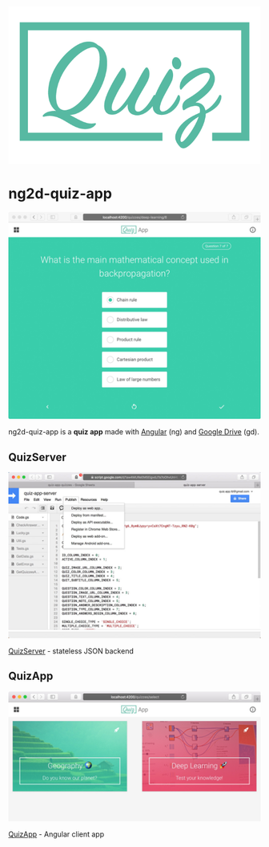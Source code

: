 ![Quiz logo](images/readme/Quiz_logo.png) <!-- .element width="50%" -->

# ng2d-quiz-app

![QuizApp screenshot 2](/quiz-app/images/readme/quiz-app-2.jpg)

ng2d-quiz-app is a **quiz app** made with [Angular](https://github.com/angular/angular) (ng) and [Google Drive](https://www.google.com/drive/) (gd).


## QuizServer

![QuizServer screenshot](/quiz-server/images/readme/quiz-app-server-deploy_1.jpg)

[QuizServer](./quiz-server/) - stateless JSON backend



## QuizApp

![QuizApp screenshot 1](quiz-app/images/readme/quiz-app-1.jpg)

[QuizApp](./quiz-app/) - Angular client app
